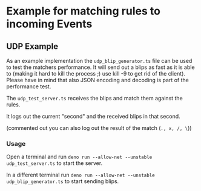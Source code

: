 # Example for matching rules to incoming Events

## UDP Example

As an example implementation the `udp_blip_generator.ts` file can be used to
test the matchers performance. It will send out a blips as fast as it is able to
(making it hard to kill the process ;) use kill -9 to get rid of the client).
Please have in mind that also JSON encoding and decoding is part of the
performance test.

The `udp_test_server.ts` receives the blips and match them against the rules.

It logs out the current "second" and the received blips in that second.

(commented out you can also log out the result of the match (`., x, /, \`))

### Usage

Open a terminal and run `deno run --allow-net --unstable udp_test_server.ts` to
start the server.

In a different terminal run
`deno run --allow-net --unstable udp_blip_generator.ts` to start sending blips.

